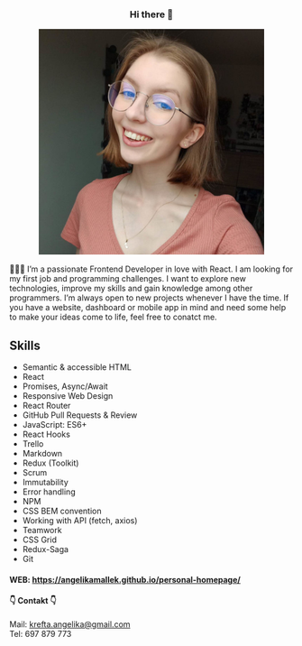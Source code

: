 ### <div align="center">Hi there 👋 </div>

<div align="center"><img src="person.jpg" width="400" alt="Patryk Krawczyk's Dev Card"/></div>

👨🏻‍💻 I’m a passionate Frontend Developer in love with React. I am looking for my first job and programming challenges. I want to explore new technologies, improve my skills and gain knowledge among other programmers. I’m always open to new projects whenever I have the time. If you have a website, dashboard or mobile app in mind and need some help to make your ideas come to life, feel free to conatct me.

## Skills
- Semantic & accessible HTML
- React
- Promises, Async/Await
- Responsive Web Design
- React Router
- GitHub Pull Requests & Review
- JavaScript: ES6+
- React Hooks
- Trello
- Markdown
- Redux (Toolkit)
- Scrum
- Immutability
- Error handling
- NPM
- CSS BEM convention
- Working with API (fetch, axios)
- Teamwork
- CSS Grid
- Redux-Saga
- Git

#### WEB: https://angelikamallek.github.io/personal-homepage/

#### 👇 Contakt 👇

Mail: [krefta.angelika@gmail.com](mailto:krefta.angelika@gmail.com) <br>
Tel: 697 879 773
<!--
**AngelikaMallek/AngelikaMallek** is a ✨ _special_ ✨ repository because its `README.md` (this file) appears on your GitHub profile.

Here are some ideas to get you started:

- 🔭 I’m currently working on ...
- 🌱 I’m currently learning ...
- 👯 I’m looking to collaborate on ...
- 🤔 I’m looking for help with ...
- 💬 Ask me about ...
- 📫 How to reach me: ...
- 😄 Pronouns: ...
- ⚡ Fun fact: ...
-->
